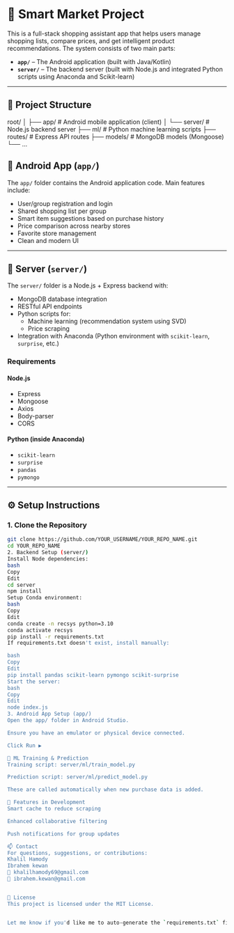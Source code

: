 # 🛒 Smart Market Project

This is a full-stack shopping assistant app that helps users manage shopping lists, compare prices, and get intelligent product recommendations. The system consists of two main parts:

- **`app/`** – The Android application (built with Java/Kotlin)
- **`server/`** – The backend server (built with Node.js and integrated Python scripts using Anaconda and Scikit-learn)

---

## 📁 Project Structure

root/
│
├── app/ # Android mobile application (client)
│
└── server/ # Node.js backend server
├── ml/ # Python machine learning scripts
├── routes/ # Express API routes
├── models/ # MongoDB models (Mongoose)
└── ...


## 📱 Android App (`app/`)

The `app/` folder contains the Android application code. Main features include:

- User/group registration and login
- Shared shopping list per group
- Smart item suggestions based on purchase history
- Price comparison across nearby stores
- Favorite store management
- Clean and modern UI

---

## 🧠 Server (`server/`)

The `server/` folder is a Node.js + Express backend with:

- MongoDB database integration
- RESTful API endpoints
- Python scripts for:
  - Machine learning (recommendation system using SVD)
  - Price scraping
- Integration with Anaconda (Python environment with `scikit-learn`, `surprise`, etc.)

### Requirements

#### Node.js
- Express
- Mongoose
- Axios
- Body-parser
- CORS

#### Python (inside Anaconda)
- `scikit-learn`
- `surprise`
- `pandas`
- `pymongo`

---

## ⚙️ Setup Instructions

### 1. Clone the Repository

```bash
git clone https://github.com/YOUR_USERNAME/YOUR_REPO_NAME.git
cd YOUR_REPO_NAME
2. Backend Setup (server/)
Install Node dependencies:
bash
Copy
Edit
cd server
npm install
Setup Conda environment:
bash
Copy
Edit
conda create -n recsys python=3.10
conda activate recsys
pip install -r requirements.txt
If requirements.txt doesn't exist, install manually:

bash
Copy
Edit
pip install pandas scikit-learn pymongo scikit-surprise
Start the server:
bash
Copy
Edit
node index.js
3. Android App Setup (app/)
Open the app/ folder in Android Studio.

Ensure you have an emulator or physical device connected.

Click Run ▶️

🔁 ML Training & Prediction
Training script: server/ml/train_model.py

Prediction script: server/ml/predict_model.py

These are called automatically when new purchase data is added.

🧪 Features in Development
Smart cache to reduce scraping

Enhanced collaborative filtering

Push notifications for group updates

📫 Contact
For questions, suggestions, or contributions:
Khalil Hamody
Ibrahem kewan
📧 khalilhamody69@gmail.com
📧 ibrahem.kewan@gmail.com


📝 License
This project is licensed under the MIT License.


Let me know if you'd like me to auto-generate the `requirements.txt` file for the Python part, or w
